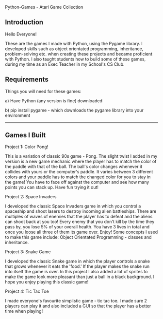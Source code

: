 Python-Games - Atari Game Collection

Introduction
------------------------------

Hello Everyone!

These are the games I made with Python, using the Pygame library. I developed skills such as object orientated programming, inheritance, problem-solving etc. when creating these projects and became proficient with Python. I also taught students how to build some of these games, during my time as an Exec Teacher in my School's CS Club.

Requirements 
---------------------------

Things you will need for these games:

a) Have Python (any version is fine) downloaded

b) pip install pygame - which downloads the pygame library into your environment


---------------------------------------------------------------------------------------------------------------------------------------------------------------------------------

Games I Built
-----------------------------------

Project 1: Color Pong!

This is a variation of classic 90s game - Pong. The slight twist I added in my version is a new game mechanic where the player has to match the color of the paddle with that of the ball. The ball's color changes whenever it collides with yours or the computer's paddle. It varies between 3 different colors and your paddle has to match the changed color for you to stay in the game! You have to face off against the computer and see how many points you can stack up. Have fun trying it out!


Project 2: Space Invaders

I developed the classic Space Invaders game in which you control a spaceship and shoot lasers to destroy incoming alien battleships. There are multiples of waves of enemies that the player has to defeat and the aliens can shoot back at you too! Every enemy that you don't kill by the time they pass by, you lose 5% of your overall health. You have 3 lives in total and once you loose all three of them its game over. Enjoy! Some concepts I used to make this game include: Object Orientated Programming - classes and inheritance.


Project 3: Snake Game

I developed the classic Snake game in which the player controls a snake that grows whenever it eats the 'food.' If the player makes the snake run into itself the game is over. In this project I also added a lot of sprites to make the game look more pleasant than just a ball in a black background. I hope you enjoy playing this classic game!

Project 4: Tic Tac Toe

I made everyone's favourite simplistic game - tic tac toe. I made sure 2 players can play it and also included a GUI so that the player has a better time when playing!






